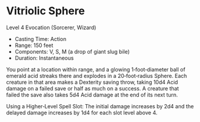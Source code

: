 # Vitriolic Sphere
Level 4 Evocation (Sorcerer, Wizard)

- Casting Time: Action
- Range: 150 feet
- Components: V, S, M (a drop of giant slug bile)
- Duration: Instantaneous

You point at a location within range, and a glowing 1‑foot‑diameter ball of emerald acid streaks there and explodes in a 20‑foot‑radius Sphere. Each creature in that area makes a Dexterity saving throw, taking 10d4 Acid damage on a failed save or half as much on a success. A creature that failed the save also takes 5d4 Acid damage at the end of its next turn.

Using a Higher‑Level Spell Slot: The initial damage increases by 2d4 and the delayed damage increases by 1d4 for each slot level above 4.
